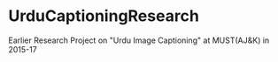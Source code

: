 # UrduCaptioningResearch
Earlier Research Project on "Urdu Image Captioning" at MUST(AJ&amp;K) in 2015-17
